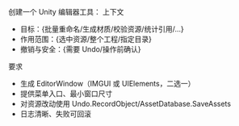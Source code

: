 创建一个 Unity 编辑器工具：
上下文
- 目标：{批量重命名/生成材质/校验资源/统计引用/...}
- 作用范围：{选中资源/整个工程/指定目录}
- 撤销与安全：{需要 Undo/操作前确认}

要求
- 生成 EditorWindow（IMGUI 或 UIElements，二选一）
- 提供菜单入口、最小窗口尺寸
- 对资源改动使用 Undo.RecordObject/AssetDatabase.SaveAssets
- 日志清晰、失败可回滚